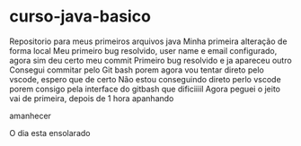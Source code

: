 # curso-java-basico
Repositorio para meus primeiros arquivos java
Minha primeira alteração de forma local
Meu primeiro bug resolvido, user name e email configurado, agora sim deu certo meu commit
Primeiro bug resolvido e ja apareceu outro 
Consegui commitar pelo Git bash porem agora vou tentar direto pelo vscode, espero que de certo
Não estou conseguindo direto perlo vscode porem consigo pela interface do gitbash
que dificiiiil
Agora peguei o jeito vai de primeira, depois de 1 hora apanhando

amanhecer

O dia esta ensolarado